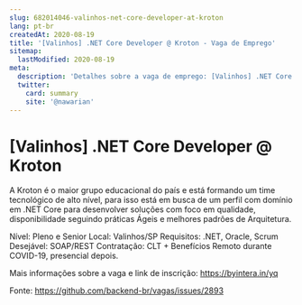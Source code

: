 ```yaml
---
slug: 682014046-valinhos-net-core-developer-at-kroton
lang: pt-br
createdAt: 2020-08-19
title: '[Valinhos] .NET Core Developer @ Kroton - Vaga de Emprego'
sitemap:
  lastModified: 2020-08-19
meta:
  description: 'Detalhes sobre a vaga de emprego: [Valinhos] .NET Core Developer @ Kroton'
  twitter:
    card: summary
    site: '@nawarian'
---
```


# [Valinhos] .NET Core Developer @ Kroton

A Kroton é o maior grupo educacional do país e está formando um time tecnológico de alto nível, para isso está em busca de um perfil com domínio em .NET Core para desenvolver soluções com foco em qualidade, disponibilidade seguindo práticas Ágeis e melhores padrões de Arquitetura.  

Nível: Pleno e Senior
Local: Valinhos/SP
Requisitos: .NET, Oracle, Scrum
Desejável: SOAP/REST
Contratação: CLT + Benefícios
Remoto durante COVID-19, presencial depois. 

Mais informações sobre a vaga e link de inscrição: https://byintera.in/yq

Fonte: https://github.com/backend-br/vagas/issues/2893